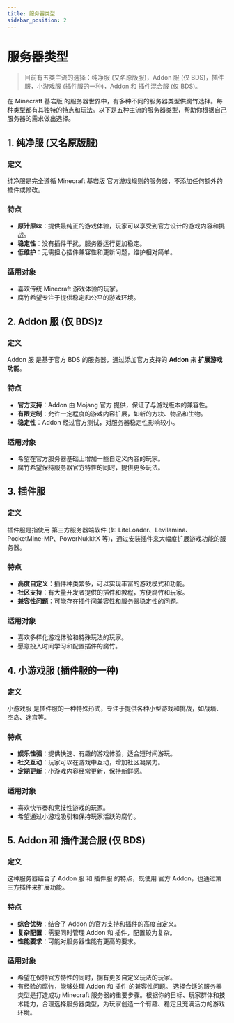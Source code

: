 ```yaml
---
title: 服务器类型
sidebar_position: 2
---
```


<!-- markdownlint-disable no-duplicate-heading -->

# 服务器类型

> 目前有五类主流的选择：纯净服 (又名原版服)，Addon 服 (仅 BDS)，插件服，小游戏服 (插件服的一种)，Addon 和 插件混合服 (仅 BDS)。

在 Minecraft 基岩版 的服务器世界中，有多种不同的服务器类型供腐竹选择。每种类型都有其独特的特点和玩法。以下是五种主流的服务器类型，帮助你根据自己服务器的需求做出选择。

## 1. 纯净服 (又名原版服)

### 定义

纯净服是完全遵循 Minecraft 基岩版 官方游戏规则的服务器，不添加任何额外的插件或修改。

### 特点

- **原汁原味**：提供最纯正的游戏体验，玩家可以享受到官方设计的游戏内容和挑战。
- **稳定性**：没有插件干扰，服务器运行更加稳定。
- **低维护**：无需担心插件兼容性和更新问题，维护相对简单。

### 适用对象

- 喜欢传统 Minecraft 游戏体验的玩家。
- 腐竹希望专注于提供稳定和公平的游戏环境。

## 2. Addon 服 (仅 BDS)z

### 定义

Addon 服 是基于官方 BDS 的服务器，通过添加官方支持的 **Addon** 来 **扩展游戏功能**。

### 特点

- **官方支持**：Addon 由 Mojang 官方 提供，保证了与游戏版本的兼容性。
- **有限定制**：允许一定程度的游戏内容扩展，如新的方块、物品和生物。
- **稳定性**：Addon 经过官方测试，对服务器稳定性影响较小。

### 适用对象

- 希望在官方服务器基础上增加一些自定义内容的玩家。
- 腐竹希望保持服务器官方特性的同时，提供更多玩法。

## 3. 插件服

### 定义

插件服是指使用 第三方服务器端软件 (如 LiteLoader、Levilamina、PocketMine-MP、PowerNukkitX 等)，通过安装插件来大幅度扩展游戏功能的服务器。

### 特点

- **高度自定义**：插件种类繁多，可以实现丰富的游戏模式和功能。
- **社区支持**：有大量开发者提供的插件和教程，方便腐竹和玩家。
- **兼容性问题**：可能存在插件间兼容性和服务器稳定性的问题。

### 适用对象

- 喜欢多样化游戏体验和特殊玩法的玩家。
- 愿意投入时间学习和配置插件的腐竹。

## 4. 小游戏服 (插件服的一种)

### 定义

小游戏服 是插件服的一种特殊形式，专注于提供各种小型游戏和挑战，如战墙、空岛、迷宫等。

### 特点

- **娱乐性强**：提供快速、有趣的游戏体验，适合短时间游玩。
- **社交互动**：玩家可以在游戏中互动，增加社区凝聚力。
- **定期更新**：小游戏内容经常更新，保持新鲜感。

### 适用对象

- 喜欢快节奏和竞技性游戏的玩家。
- 希望通过小游戏吸引和保持玩家活跃的腐竹。

## 5. Addon 和 插件混合服 (仅 BDS)

### 定义

这种服务器结合了 Addon 服 和 插件服 的特点，既使用 官方 Addon，也通过第三方插件来扩展功能。

### 特点

- **综合优势**：结合了 Addon 的官方支持和插件的高度自定义。
- **复杂配置**：需要同时管理 Addon 和 插件，配置较为复杂。
- **性能要求**：可能对服务器性能有更高的要求。

### 适用对象

- 希望在保持官方特性的同时，拥有更多自定义玩法的玩家。
- 有经验的腐竹，能够处理 Addon 和 插件 的兼容性问题。
选择合适的服务器类型是打造成功 Minecraft 服务器的重要步骤。根据你的目标、玩家群体和技术能力，合理选择服务器类型，为玩家创造一个有趣、稳定且充满活力的游戏环境。
